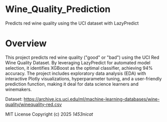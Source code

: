 # Wine_Quality_Prediction

Predicts red wine quality using the UCI dataset with LazyPredict

# Overview

This project predicts red wine quality ("good" or "bad") using the UCI Red Wine Quality Dataset. By leveraging LazyPredict for automated model selection, it identifies XGBoost as the optimal classifier, achieving 94% accuracy. The project includes exploratory data analysis (EDA) with interactive Plotly visualizations, hyperparameter tuning, and a user-friendly prediction function, making it deal for data science learners and winemakers.

Dataset: https://archive.ics.uci.edu/ml/machine-learning-databases/wine-quality/winequality-red.csv

MIT License
Copyright (c) 2025 *1453nicat*
